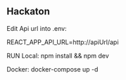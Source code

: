 ## Hackaton

Edit Api url into .env:

REACT_APP_API_URL=http://apiUrl/api

RUN
Local:
npm install && npm dev

Docker:
docker-compose up -d
